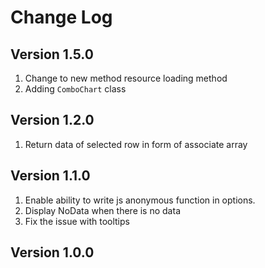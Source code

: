 # Change Log

## Version 1.5.0

1. Change to new method resource loading method
2. Adding `ComboChart` class

## Version 1.2.0

1. Return data of selected row in form of associate array

## Version 1.1.0

1. Enable ability to write js anonymous function in options.
2. Display NoData when there is no data
3. Fix the issue with tooltips

## Version 1.0.0